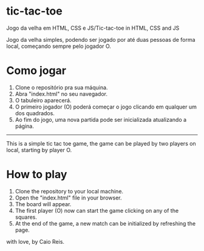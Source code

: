 # tic-tac-toe
Jogo da velha em HTML, CSS e JS/Tic-tac-toe in HTML, CSS and JS

Jogo da velha simples, podendo ser jogado por até duas pessoas de forma local, começando sempre pelo jogador O.

# Como jogar
1. Clone o repositório pra sua máquina.
2. Abra "index.html" no seu navegador.
3. O tabuleiro aparecerá.
4. O primeiro jogador (O) poderá começar o jogo clicando em qualquer um dos quadrados.
5. Ao fim do jogo, uma nova partida pode ser inicializada atualizando a página.

-----------------------------------------------------------------------------------------

This is a simple tic tac toe game, the game can be played by two players on local, starting by player O.

# How to play

1. Clone the repository to your local machine.
2. Open the "index.html" file in your browser.
3. The board will appear.
4. The first player (O) now can start the game clicking on any of the squares.
5. At the end of the game, a new match can be initialized by refreshing the page.



with love, by Caio Reis.
